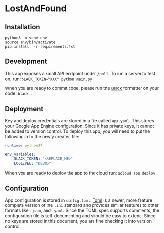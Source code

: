 # LostAndFound

## Installation
```
python3 -m venv env
source env/bin/activate
pip install  -r requirements.txt
```

## Development
This app exposes a small API endpoint under `/poll`. To run a server to test on,
run: `SLACK_TOKEN="XXX" python main.py`

When you are ready to commit code, please run the 
[Black](https://black.readthedocs.io/en/stable/installation_and_usage.html) 
formatter on your code: `black .`

## Deployment
Key and deploy credentials are stored in a file called `app.yaml`. This stores
your Google App Engine configuration. Since it has private keys, it cannot
be added to version control. To deploy this app, you will need to put the
following in to the newly created file:
```yaml
runtime: python37

env_variables:
    SLACK_TOKEN: "<REPLACE_ME>"
    LOGLEVEL: "DEBUG"
```

When you are ready to deploy the app to the cloud run: `gcloud app deploy`

## Configuration
App configuration is stored in `config.toml`. [Toml](https://github.com/toml-lang/toml)
is a newer, more feature complete version of the `.ini` standard and provides
similar features to other formats like `.json`, and `.yaml`. Since the TOML
spec supports comments, the configuration file is self-documenting and should be
easy to extend. Since no keys are stored in this document, you are fine checking it
into version control.
